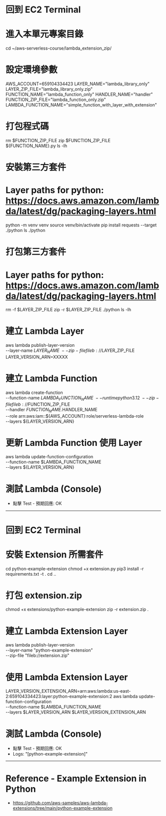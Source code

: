 # 回到 EC2 Terminal 

# 進入本單元專案目錄
cd ~/aws-serverless-course/lambda_extension_zip/

# 設定環境參數
AWS_ACCOUNT=659104334423
LAYER_NAME="lambda_library_only"
LAYER_ZIP_FILE="lambda_library_only.zip"
FUNCTION_NAME="lambda_function_only"
HANDLER_NAME="handler"
FUNCTION_ZIP_FILE="lambda_function_only.zip"
LAMBDA_FUNCTION_NAME="simple_function_with_layer_with_extension"

# 打包程式碼
rm $FUNCTION_ZIP_FILE
zip $FUNCTION_ZIP_FILE ${FUNCTION_NAME}.py
ls -lh

# 安裝第三方套件
# Layer paths for python: https://docs.aws.amazon.com/lambda/latest/dg/packaging-layers.html
python -m venv venv
source venv/bin/activate
pip install requests --target ./python
ls ./python

# 打包第三方套件
# Layer paths for python: https://docs.aws.amazon.com/lambda/latest/dg/packaging-layers.html
rm -f $LAYER_ZIP_FILE
zip -r $LAYER_ZIP_FILE ./python
ls -lh

# 建立 Lambda Layer 
aws lambda publish-layer-version \
    --layer-name $LAYER_NAME \
    --zip-file fileb://$LAYER_ZIP_FILE
LAYER_VERSION_ARN=XXXXX

# 建立 Lambda Function
aws lambda create-function \
    --function-name $LAMBDA_FUNCTION_NAME \
    --runtime python3.12 \
    --zip-file fileb://$FUNCTION_ZIP_FILE \
    --handler $FUNCTION_NAME.$HANDLER_NAME \
    --role arn:aws:iam::${AWS_ACCOUNT}:role/serverless-lambda-role \
    --layers ${LAYER_VERSION_ARN}

# 更新 Lambda Function 使用 Layer
aws lambda update-function-configuration \
    --function-name $LAMBDA_FUNCTION_NAME \
    --layers ${LAYER_VERSION_ARN}

# 測試 Lambda (Console)
 - 點擊 Test - 預期回應: OK

---
# 回到 EC2 Terminal 

# 安裝 Extension 所需套件
cd python-example-extension
chmod +x extension.py
pip3 install -r requirements.txt -t .
cd ..

# 打包 extension.zip
chmod +x extensions/python-example-extension
zip -r extension.zip .

# 建立 Lambda Extension Layer 
aws lambda publish-layer-version \
 --layer-name "python-example-extension" \
 --zip-file  "fileb://extension.zip"

# 使用 Lambda Extension Layer
LAYER_VERSION_EXTENSION_ARN=arn:aws:lambda:us-east-2:659104334423:layer:python-example-extension:2
aws lambda update-function-configuration \
    --function-name $LAMBDA_FUNCTION_NAME \
    --layers $LAYER_VERSION_ARN $LAYER_VERSION_EXTENSION_ARN

# 測試 Lambda (Console)
 - 點擊 Test - 預期回應: OK
 - Logs: "[python-example-extension]"

-----
# Reference - Example Extension in Python
- https://github.com/aws-samples/aws-lambda-extensions/tree/main/python-example-extension

